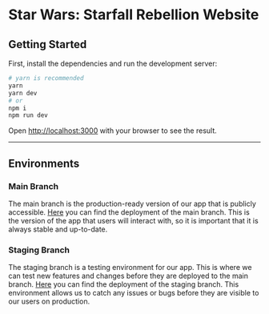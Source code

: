 # Star Wars: Starfall Rebellion Website

## Getting Started

First, install the dependencies and run the development server:

```bash
# yarn is recommended
yarn
yarn dev
# or
npm i
npm run dev
```

Open [http://localhost:3000](http://localhost:3000) with your browser to see the result.

---

## Environments

### Main Branch

The main branch is the production-ready version of our app that is publicly accessible. [Here](https://starfall-rebellion.vercel.app) you can find the deployment of the main branch. This is the version of the app that users will interact with, so it is important that it is always stable and up-to-date.

### Staging Branch

The staging branch is a testing environment for our app. This is where we can test new features and changes before they are deployed to the main branch. [Here](https://staging-starfall-rebellion.vercel.app) you can find the deployment of the staging branch. This environment allows us to catch any issues or bugs before they are visible to our users on production.
